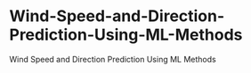 # Wind-Speed-and-Direction-Prediction-Using-ML-Methods
Wind Speed and Direction Prediction Using ML Methods
